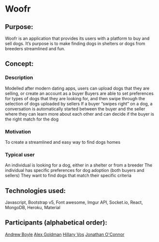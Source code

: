 # Woofr

## Purpose:

Woofr is an application that provides its users with a platform to buy and sell dogs. It’s purpose is to make finding dogs in shelters or dogs from breeders streamlined and fun.

## Concept:
### Description
Modelled after modern dating apps, users can upload dogs that they are selling, or create an account as a buyer
Buyers are able to set preferences for types of dogs that they are looking for, and then swipe through the selection of dogs uploaded by sellers
If a buyer “swipes right” on a dog, a conversation is automatically started between the buyer and the seller where they can learn more about each other and can decide if the buyer is the right match for the dog

### Motivation
To create a streamlined and easy way to find dogs homes

### Typical user
An individual is looking for a dog, either in a shelter or from a breeder
The individual has specific preferences for dog adoption (both buyers and sellers)
They want to find dogs that match their specific criteria

## Technologies used:
Javascript, Bootstrap v5, Font awesome, Imgur API, Socket.io, React, MongoDB, Heroku, Material

## Participants (alphabetical order):
[Andrew Boyle](https://github.com/andyb2)
[Alex Goldman](https://github.com/Alexgoldman98)
[Hillary Vos](https://github.com/hapvskully)
[Jonathan O'Connor](https://github.com/Jonathan-OConnor)

